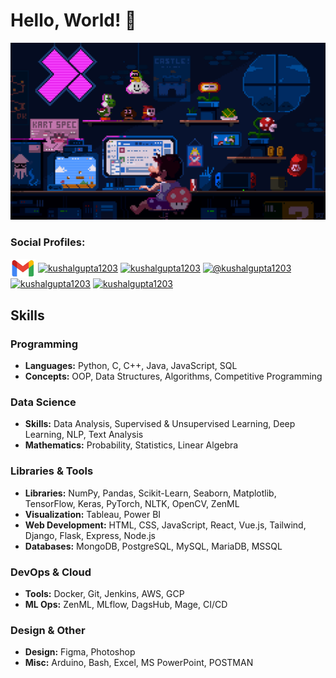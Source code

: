 # Hello, World! 👋


![gif](https://github.com/kushalgupta1203/kushalgupta1203/blob/main/public/user.gif)

<h3 align="left">Social Profiles:</h3>
<p align="left">
<a href="mailto:kushalgupta1203@gmail.com" target="blank"><img align="center" src="https://github.com/kushalgupta1203/kushalgupta1203/blob/main/public/gmail.png" alt="kushalgupta1203@gmail.com" height="30" width="40" /></a>
<a href="https://linkedin.com/in/kushalgupta1203" target="blank"><img align="center" src="https://raw.githubusercontent.com/rahuldkjain/github-profile-readme-generator/master/src/images/icons/Social/linked-in-alt.svg" alt="kushalgupta1203" height="30" width="40" /></a>
<a href="https://twitter.com/kushalgupta1203" target="blank"><img align="center" src="https://raw.githubusercontent.com/rahuldkjain/github-profile-readme-generator/master/src/images/icons/Social/twitter.svg" alt="kushalgupta1203" height="30" width="40" /></a>
<a href="https://medium.com/@kushalgupta1203" target="blank"><img align="center" src="https://raw.githubusercontent.com/rahuldkjain/github-profile-readme-generator/master/src/images/icons/Social/medium.svg" alt="@kushalgupta1203" height="30" width="40" /></a>
<a href="https://kaggle.com/kushalgupta1203" target="blank"><img align="center" src="https://raw.githubusercontent.com/rahuldkjain/github-profile-readme-generator/master/src/images/icons/Social/kaggle.svg" alt="kushalgupta1203" height="30" width="40" /></a>
<a href="https://www.leetcode.com/kushalgupta1203" target="blank"><img align="center" src="https://raw.githubusercontent.com/rahuldkjain/github-profile-readme-generator/master/src/images/icons/Social/leet-code.svg" alt="kushalgupta1203" height="30" width="40" /></a>
</p>


## Skills

### Programming
- **Languages:** Python, C, C++, Java, JavaScript, SQL
- **Concepts:** OOP, Data Structures, Algorithms, Competitive Programming

### Data Science
- **Skills:** Data Analysis, Supervised & Unsupervised Learning, Deep Learning, NLP, Text Analysis
- **Mathematics:** Probability, Statistics, Linear Algebra

### Libraries & Tools
- **Libraries:** NumPy, Pandas, Scikit-Learn, Seaborn, Matplotlib, TensorFlow, Keras, PyTorch, NLTK, OpenCV, ZenML
- **Visualization:** Tableau, Power BI
- **Web Development:** HTML, CSS, JavaScript, React, Vue.js, Tailwind, Django, Flask, Express, Node.js
- **Databases:** MongoDB, PostgreSQL, MySQL, MariaDB, MSSQL

### DevOps & Cloud
- **Tools:** Docker, Git, Jenkins, AWS, GCP
- **ML Ops:** ZenML, MLflow, DagsHub, Mage, CI/CD

### Design & Other
- **Design:** Figma, Photoshop
- **Misc:** Arduino, Bash, Excel, MS PowerPoint, POSTMAN
